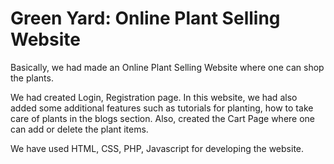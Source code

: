 # Green Yard: Online Plant Selling Website

Basically, we had made an Online Plant Selling Website where one can shop the plants.

We had created Login, Registration page. In this website, we had also added some additional features such as tutorials for planting, how to take care of plants in the blogs section. Also, created the Cart Page where one can add or delete the plant items.

We have used HTML, CSS, PHP, Javascript for developing the website.
